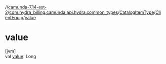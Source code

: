 //[camunda-7.14-ext-2](../../../../index.md)/[com.hydra_billing.camunda.api.hydra.common_types](../../index.md)/[CatalogItemType](../index.md)/[ClientEquip](index.md)/[value](value.md)

# value

[jvm]\
val [value](value.md): Long
